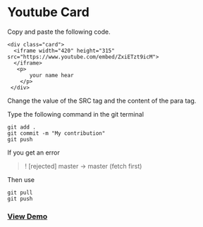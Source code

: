 # Youtube Card

Copy and paste the following code.
```
<div class="card">
  <iframe width="420" height="315" src="https://www.youtube.com/embed/ZxiETzt9icM">
  </iframe>
   <p>
       your name hear
    </p>
 </div>    
```

Change the value of the SRC tag and the content of the para tag.
  
Type the following command in the git terminal 

```
git add .
git commit -m "My contribution"
git push
```

If you get an error
> ! [rejected]        master -> master (fetch first)

Then use 
```
git pull
git push
```

### [View Demo](https://taniarascia.github.io/card/)

